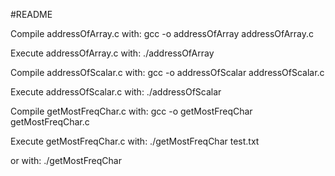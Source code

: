 #README

Compile addressOfArray.c with:
gcc -o addressOfArray addressOfArray.c

Execute addressOfArray.c with:
./addressOfArray


Compile addressOfScalar.c with:
gcc -o addressOfScalar addressOfScalar.c

Execute addressOfScalar.c with:
./addressOfScalar


Compile getMostFreqChar.c with:
gcc -o getMostFreqChar getMostFreqChar.c

Execute getMostFreqChar.c with:
./getMostFreqChar test.txt

or with:
./getMostFreqChar <textFileName>
